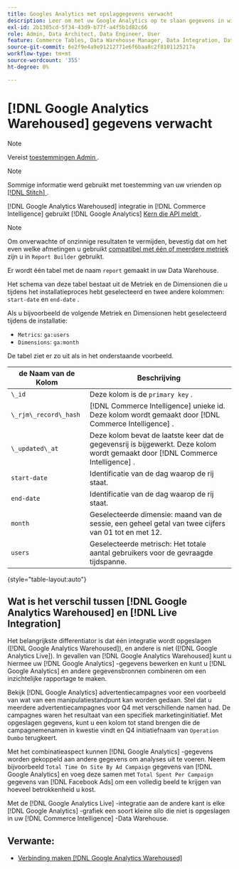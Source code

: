 ```yaml
---
title: Googles Analytics met opslaggegevens verwacht
description: Leer om met uw Google Analytics op te slaan gegevens in wisselwerking te staan.
exl-id: 2b1305cd-5f34-43d9-b77f-a4f5b1d82c66
role: Admin, Data Architect, Data Engineer, User
feature: Commerce Tables, Data Warehouse Manager, Data Integration, Data Import/Export
source-git-commit: 6e2f9e4a9e91212771e6f6baa8c2f8101125217a
workflow-type: tm+mt
source-wordcount: '355'
ht-degree: 0%

---
```


# [!DNL Google Analytics Warehoused] gegevens verwacht

>[!NOTE]
>
>Vereist [ toestemmingen Admin ](../../../administrator/user-management/user-management.md).

>[!NOTE]
>
>Sommige informatie werd gebruikt met toestemming van uw vrienden op [[!DNL Stitch] ](https://www.stitchdata.com/docs/integrations/saas/google-analytics).

[!DNL Google Analytics Warehoused] integratie in [!DNL Commerce Intelligence] gebruikt [!DNL Google Analytics] [ Kern die API meldt ](https://developers.google.com/analytics/devguides/reporting/core/v3/).

>[!NOTE]
>
>Om onverwachte of onzinnige resultaten te vermijden, bevestig dat om het even welke afmetingen u gebruikt [ compatibel met één of meerdere metriek ](https://ga-dev-tools.google/dimensions-metrics-explorer/) zijn u in `Report Builder` gebruikt.

Er wordt één tabel met de naam `report` gemaakt in uw Data Warehouse.

Het schema van deze tabel bestaat uit de Metriek en de Dimensionen die u tijdens het installatieproces hebt geselecteerd en twee andere kolommen: `start-date` en `end-date` .

Als u bijvoorbeeld de volgende Metriek en Dimensionen hebt geselecteerd tijdens de installatie:

* `Metrics`: `ga:users`
* `Dimensions`: `ga:month`

De tabel ziet er zo uit als in het onderstaande voorbeeld.

| **de Naam van de Kolom** | **Beschrijving** |
|-----|-----|
| `\_id` | Deze kolom is de `primary key` . |
| `\_rjm\_record\_hash` | [!DNL Commerce Intelligence] unieke id. Deze kolom wordt gemaakt door [!DNL Commerce Intelligence] . |
| `\_updated\_at` | Deze kolom bevat de laatste keer dat de gegevensrij is bijgewerkt. Deze kolom wordt gemaakt door [!DNL Commerce Intelligence] . |
| `start-date` | Identificatie van de dag waarop de rij staat. |
| `end-date` | Identificatie van de dag waarop de rij staat. |
| `month` | Geselecteerde dimensie: maand van de sessie, een geheel getal van twee cijfers van 01 tot en met 12. |
| `users` | Geselecteerde metrisch: Het totale aantal gebruikers voor de gevraagde tijdspanne. |

{style="table-layout:auto"}

## Wat is het verschil tussen [!DNL Google Analytics Warehoused] en [!DNL Live Integration]

Het belangrijkste differentiator is dat één integratie wordt opgeslagen ([!DNL Google Analytics Warehoused]), en andere is niet ([!DNL Google Analytics Live]). In gevallen van [!DNL Google Analytics Warehoused] kunt u hiermee uw [!DNL Google Analytics] -gegevens bewerken en kunt u [!DNL Google Analytics] en andere gegevensbronnen combineren om een inzichtelijke rapportage te maken.

Bekijk [!DNL Google Analytics] advertentiecampagnes voor een voorbeeld van wat van een manipulatiestandpunt kan worden gedaan. Stel dat u meerdere advertentiecampagnes voor Q4 met verschillende namen had. De campagnes waren het resultaat van een specifiek marketinginitiatief. Met opgeslagen gegevens, kunt u een kolom tot stand brengen die de campagnemenamen in kwestie vindt en Q4 initiatiefnaam van `Operation Dumbo` terugkeert.

Met het combinatieaspect kunnen [!DNL Google Analytics] -gegevens worden gekoppeld aan andere gegevens om analyses uit te voeren. Neem bijvoorbeeld `Total Time On Site By Ad Campaign` gegevens van [!DNL Google Analytics] en voeg deze samen met `Total Spent Per Campaign` gegevens van [!DNL Facebook Ads] om een volledig beeld te krijgen van hoeveel betrokkenheid u kost.

Met de [!DNL Google Analytics Live] -integratie aan de andere kant is elke [!DNL Google Analytics] -grafiek een soort kleine silo die niet is opgeslagen in uw [!DNL Commerce Intelligence] -Data Warehouse.

## Verwante:

* [Verbinding maken  [!DNL Google Analytics Warehoused]](../integrations/google-analytics-warehoused.md)
